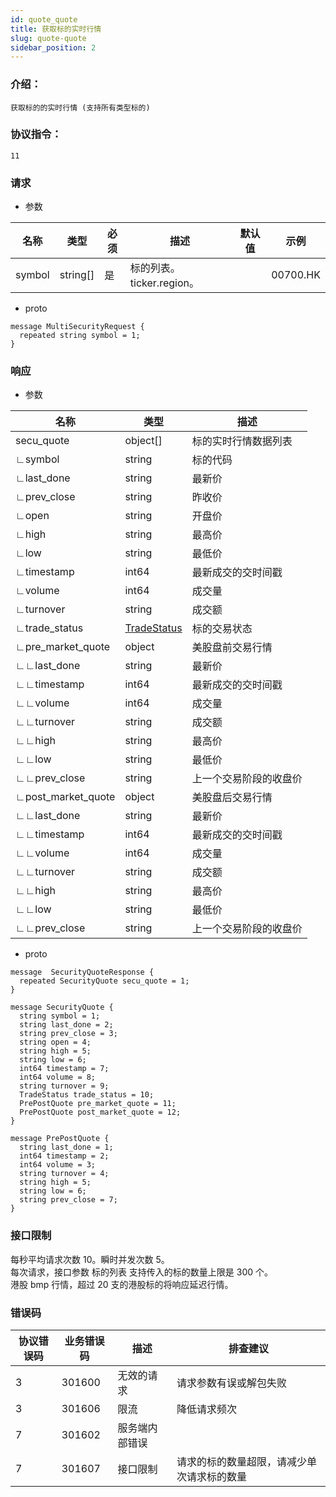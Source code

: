 ```yaml
---
id: quote_quote
title: 获取标的实时行情
slug: quote-quote
sidebar_position: 2
---
```


### 介绍：
    获取标的的实时行情 (支持所有类型标的)
### 协议指令：
    11
### 请求
* 参数

| 名称 | 类型   | 必须  | 描述      |  默认值  |  示例   |
|-------|-------|-----|---------|-----|----|
| symbol | string[]   | 是  | 标的列表。ticker.region。  | | 00700.HK|

* proto
```
message MultiSecurityRequest {
  repeated string symbol = 1;
}
```
### 响应
* 参数

| 名称 | 类型   | 描述  | 
|-------|-------|-----|
|secu_quote|object[]| 标的实时行情数据列表 |
|∟symbol|string| 标的代码 |
|∟last_done|string| 最新价 |
|∟prev_close|string| 昨收价 |
|∟open|string| 开盘价 |
|∟high|string| 最高价 |
|∟low|string| 最低价 |
|∟timestamp|int64| 最新成交的交时间戳 |
|∟volume|int64| 成交量 |
|∟turnover|string| 成交额 |
|∟trade_status|[TradeStatus](../quote-object#tradestatus)| 标的交易状态 |
|∟pre_market_quote|object| 美股盘前交易行情 |
|∟∟last_done|string| 最新价 |
|∟∟timestamp|int64| 最新成交的交时间戳 |
|∟∟volume|int64| 成交量 |
|∟∟turnover|string| 成交额 |
|∟∟high|string| 最高价 |
|∟∟low|string| 最低价 |
|∟∟prev_close|string| 上一个交易阶段的收盘价 |
|∟post_market_quote|object| 美股盘后交易行情 |
|∟∟last_done|string| 最新价 |
|∟∟timestamp|int64| 最新成交的交时间戳 |
|∟∟volume|int64| 成交量 |
|∟∟turnover|string| 成交额 |
|∟∟high|string| 最高价 |
|∟∟low|string| 最低价 |
|∟∟prev_close|string| 上一个交易阶段的收盘价 |

* proto
```
message  SecurityQuoteResponse {
  repeated SecurityQuote secu_quote = 1;
}

message SecurityQuote {
  string symbol = 1;
  string last_done = 2;
  string prev_close = 3;
  string open = 4;
  string high = 5;
  string low = 6;
  int64 timestamp = 7;
  int64 volume = 8;
  string turnover = 9;
  TradeStatus trade_status = 10;
  PrePostQuote pre_market_quote = 11;
  PrePostQuote post_market_quote = 12;
}

message PrePostQuote {
  string last_done = 1;
  int64 timestamp = 2;
  int64 volume = 3;
  string turnover = 4;
  string high = 5;
  string low = 6;
  string prev_close = 7;
}
```
### 接口限制
每秒平均请求次数 10。瞬时并发次数 5。   
每次请求，接口参数 标的列表 支持传入的标的数量上限是 300 个。    
港股 bmp 行情，超过 20 支的港股标的将响应延迟行情。

### 错误码

| 协议错误码 | 业务错误码   | 描述  | 排查建议 |
|-------|-------|-----|----|
|3 | 301600| 无效的请求 | 请求参数有误或解包失败 |
|3 | 301606| 限流 | 降低请求频次 |
|7 | 301602| 服务端内部错误 ||
|7 | 301607| 接口限制 | 请求的标的数量超限，请减少单次请求标的数量 |
